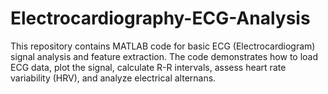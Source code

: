 # Electrocardiography-ECG-Analysis
This repository contains MATLAB code for basic ECG (Electrocardiogram) signal analysis and feature extraction. The code demonstrates how to load ECG data, plot the signal, calculate R-R intervals, assess heart rate variability (HRV), and analyze electrical alternans.
